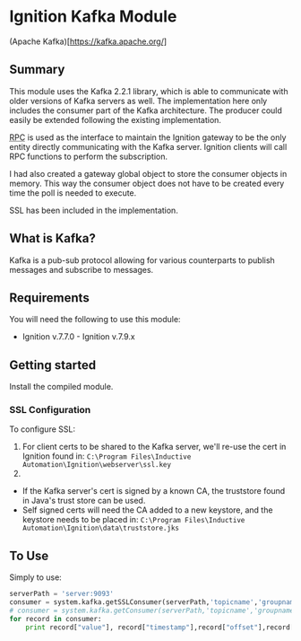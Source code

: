 # Ignition Kafka Module 
(Apache Kafka)[https://kafka.apache.org/]

## Summary 
This module uses the Kafka 2.2.1 library, which is able to communicate with older versions of Kafka servers as well. The implementation here only includes the consumer part of the Kafka architecture. The producer could easily be extended following the existing implementation.

<abbr title="Remote Procedure Call">RPC</abbr> is used as the interface to maintain the Ignition gateway to be the only entity directly communicating with the Kafka server. Ignition clients will call RPC functions to perform the subscription.

I had also created a gateway global object to store the consumer objects in memory. This way the consumer object does not have to be created every time the poll is needed to execute. 

SSL has been included in the implementation.

## What is Kafka?
Kafka is a pub-sub protocol allowing for various counterparts to publish messages and subscribe to messages. 


## Requirements
You will need the following to use this module:

 - Ignition v.7.7.0 - Ignition v.7.9.x

## Getting started
Install the compiled module.

### SSL Configuration
To configure SSL:
1. For client certs to be shared to the Kafka server, we'll re-use the cert in Ignition found in: `C:\Program Files\Inductive Automation\Ignition\webserver\ssl.key`
2. 
* If the Kafka server's cert is signed by a known CA, the truststore found in Java's trust store can be used. 
* Self signed certs will need the CA added to a new keystore, and the keystore needs to be placed in: `C:\Program Files\Inductive Automation\Ignition\data\truststore.jks`


## To Use
Simply to use:
```python
serverPath = 'server:9093'
consumer = system.kafka.getSSLConsumer(serverPath,'topicname','groupname') # if SSL is desired
# consumer = system.kafka.getConsumer(serverPath,'topicname','groupname') # If ssl is not required
for record in consumer:
	print record["value"], record["timestamp"],record["offset"],record["key"],record["partition"]
```
